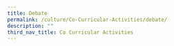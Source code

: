 ```yaml
---
title: Debate
permalink: /culture/Co-Curricular-Activities/debate/
description: ""
third_nav_title: Co Curricular Activities
---
```

